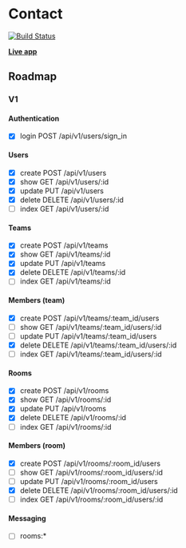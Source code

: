 # Contact
[![Build Status](https://travis-ci.org/mhanberg/contact.svg?branch=master)](https://travis-ci.org/mhanberg/contact)

[__Live app__](https://quiet-atoll-83762.herokuapp.com/)

## Roadmap

### V1 

#### Authentication

- [x] login POST /api/v1/users/sign\_in

#### Users

- [x] create POST /api/v1/users
- [x] show GET /api/v1/users/:id
- [x] update PUT /api/v1/users
- [x] delete DELETE /api/v1/users/:id
- [ ] index GET /api/v1/users/:id

#### Teams

- [x] create POST /api/v1/teams
- [x] show GET /api/v1/teams/:id
- [x] update PUT /api/v1/teams
- [x] delete DELETE /api/v1/teams/:id
- [ ] index GET /api/v1/teams/:id

#### Members (team)

- [x] create POST /api/v1/teams/:team\_id/users
- [ ] show GET /api/v1/teams/:team\_id/users/:id
- [ ] update PUT /api/v1/teams/:team\_id/users
- [x] delete DELETE /api/v1/teams/:team\_id/users/:id
- [ ] index GET /api/v1/teams/:team\_id/users/:id

#### Rooms

- [x] create POST /api/v1/rooms
- [x] show GET /api/v1/rooms/:id
- [x] update PUT /api/v1/rooms
- [x] delete DELETE /api/v1/rooms/:id
- [ ] index GET /api/v1/rooms/:id

#### Members (room)

- [x] create POST /api/v1/rooms/:room\_id/users
- [ ] show GET /api/v1/rooms/:room\_id/users/:id
- [ ] update PUT /api/v1/rooms/:room\_id/users
- [x] delete DELETE /api/v1/rooms/:room\_id/users/:id
- [ ] index GET /api/v1/rooms/:room\_id/users/:id

#### Messaging

- [ ] rooms:\*
